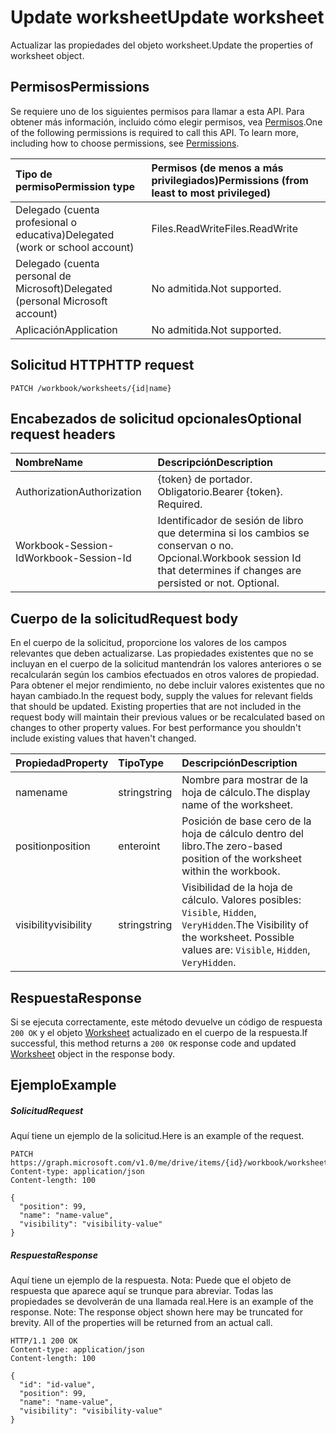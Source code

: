 # <a name="update-worksheet"></a><span data-ttu-id="a5185-101">Update worksheet</span><span class="sxs-lookup"><span data-stu-id="a5185-101">Update worksheet</span></span>

<span data-ttu-id="a5185-102">Actualizar las propiedades del objeto worksheet.</span><span class="sxs-lookup"><span data-stu-id="a5185-102">Update the properties of worksheet object.</span></span>
## <a name="permissions"></a><span data-ttu-id="a5185-103">Permisos</span><span class="sxs-lookup"><span data-stu-id="a5185-103">Permissions</span></span>
<span data-ttu-id="a5185-p101">Se requiere uno de los siguientes permisos para llamar a esta API. Para obtener más información, incluido cómo elegir permisos, vea [Permisos](../../../concepts/permissions_reference.md).</span><span class="sxs-lookup"><span data-stu-id="a5185-p101">One of the following permissions is required to call this API. To learn more, including how to choose permissions, see [Permissions](../../../concepts/permissions_reference.md).</span></span>

|<span data-ttu-id="a5185-106">Tipo de permiso</span><span class="sxs-lookup"><span data-stu-id="a5185-106">Permission type</span></span>      | <span data-ttu-id="a5185-107">Permisos (de menos a más privilegiados)</span><span class="sxs-lookup"><span data-stu-id="a5185-107">Permissions (from least to most privileged)</span></span>              |
|:--------------------|:---------------------------------------------------------|
|<span data-ttu-id="a5185-108">Delegado (cuenta profesional o educativa)</span><span class="sxs-lookup"><span data-stu-id="a5185-108">Delegated (work or school account)</span></span> | <span data-ttu-id="a5185-109">Files.ReadWrite</span><span class="sxs-lookup"><span data-stu-id="a5185-109">Files.ReadWrite</span></span>    |
|<span data-ttu-id="a5185-110">Delegado (cuenta personal de Microsoft)</span><span class="sxs-lookup"><span data-stu-id="a5185-110">Delegated (personal Microsoft account)</span></span> | <span data-ttu-id="a5185-111">No admitida.</span><span class="sxs-lookup"><span data-stu-id="a5185-111">Not supported.</span></span>    |
|<span data-ttu-id="a5185-112">Aplicación</span><span class="sxs-lookup"><span data-stu-id="a5185-112">Application</span></span> | <span data-ttu-id="a5185-113">No admitida.</span><span class="sxs-lookup"><span data-stu-id="a5185-113">Not supported.</span></span> |

## <a name="http-request"></a><span data-ttu-id="a5185-114">Solicitud HTTP</span><span class="sxs-lookup"><span data-stu-id="a5185-114">HTTP request</span></span>
<!-- { "blockType": "ignored" } -->
```http
PATCH /workbook/worksheets/{id|name}
```
## <a name="optional-request-headers"></a><span data-ttu-id="a5185-115">Encabezados de solicitud opcionales</span><span class="sxs-lookup"><span data-stu-id="a5185-115">Optional request headers</span></span>
| <span data-ttu-id="a5185-116">Nombre</span><span class="sxs-lookup"><span data-stu-id="a5185-116">Name</span></span>       | <span data-ttu-id="a5185-117">Descripción</span><span class="sxs-lookup"><span data-stu-id="a5185-117">Description</span></span>|
|:-----------|:-----------|
| <span data-ttu-id="a5185-118">Authorization</span><span class="sxs-lookup"><span data-stu-id="a5185-118">Authorization</span></span>  | <span data-ttu-id="a5185-p102">{token} de portador. Obligatorio.</span><span class="sxs-lookup"><span data-stu-id="a5185-p102">Bearer {token}. Required.</span></span> |
| <span data-ttu-id="a5185-121">Workbook-Session-Id</span><span class="sxs-lookup"><span data-stu-id="a5185-121">Workbook-Session-Id</span></span>  | <span data-ttu-id="a5185-p103">Identificador de sesión de libro que determina si los cambios se conservan o no. Opcional.</span><span class="sxs-lookup"><span data-stu-id="a5185-p103">Workbook session Id that determines if changes are persisted or not. Optional.</span></span>|

## <a name="request-body"></a><span data-ttu-id="a5185-124">Cuerpo de la solicitud</span><span class="sxs-lookup"><span data-stu-id="a5185-124">Request body</span></span>
<span data-ttu-id="a5185-p104">En el cuerpo de la solicitud, proporcione los valores de los campos relevantes que deben actualizarse. Las propiedades existentes que no se incluyan en el cuerpo de la solicitud mantendrán los valores anteriores o se recalcularán según los cambios efectuados en otros valores de propiedad. Para obtener el mejor rendimiento, no debe incluir valores existentes que no hayan cambiado.</span><span class="sxs-lookup"><span data-stu-id="a5185-p104">In the request body, supply the values for relevant fields that should be updated. Existing properties that are not included in the request body will maintain their previous values or be recalculated based on changes to other property values. For best performance you shouldn't include existing values that haven't changed.</span></span>

| <span data-ttu-id="a5185-128">Propiedad</span><span class="sxs-lookup"><span data-stu-id="a5185-128">Property</span></span>     | <span data-ttu-id="a5185-129">Tipo</span><span class="sxs-lookup"><span data-stu-id="a5185-129">Type</span></span>   |<span data-ttu-id="a5185-130">Descripción</span><span class="sxs-lookup"><span data-stu-id="a5185-130">Description</span></span>|
|:---------------|:--------|:----------|
|<span data-ttu-id="a5185-131">name</span><span class="sxs-lookup"><span data-stu-id="a5185-131">name</span></span>|<span data-ttu-id="a5185-132">string</span><span class="sxs-lookup"><span data-stu-id="a5185-132">string</span></span>|<span data-ttu-id="a5185-133">Nombre para mostrar de la hoja de cálculo.</span><span class="sxs-lookup"><span data-stu-id="a5185-133">The display name of the worksheet.</span></span>|
|<span data-ttu-id="a5185-134">position</span><span class="sxs-lookup"><span data-stu-id="a5185-134">position</span></span>|<span data-ttu-id="a5185-135">entero</span><span class="sxs-lookup"><span data-stu-id="a5185-135">int</span></span>|<span data-ttu-id="a5185-136">Posición de base cero de la hoja de cálculo dentro del libro.</span><span class="sxs-lookup"><span data-stu-id="a5185-136">The zero-based position of the worksheet within the workbook.</span></span>|
|<span data-ttu-id="a5185-137">visibility</span><span class="sxs-lookup"><span data-stu-id="a5185-137">visibility</span></span>|<span data-ttu-id="a5185-138">string</span><span class="sxs-lookup"><span data-stu-id="a5185-138">string</span></span>|<span data-ttu-id="a5185-p105">Visibilidad de la hoja de cálculo. Valores posibles: `Visible`, `Hidden`, `VeryHidden`.</span><span class="sxs-lookup"><span data-stu-id="a5185-p105">The Visibility of the worksheet. Possible values are: `Visible`, `Hidden`, `VeryHidden`.</span></span>|

## <a name="response"></a><span data-ttu-id="a5185-141">Respuesta</span><span class="sxs-lookup"><span data-stu-id="a5185-141">Response</span></span>

<span data-ttu-id="a5185-142">Si se ejecuta correctamente, este método devuelve un código de respuesta `200 OK` y el objeto [Worksheet](../resources/worksheet.md) actualizado en el cuerpo de la respuesta.</span><span class="sxs-lookup"><span data-stu-id="a5185-142">If successful, this method returns a `200 OK` response code and updated [Worksheet](../resources/worksheet.md) object in the response body.</span></span>
## <a name="example"></a><span data-ttu-id="a5185-143">Ejemplo</span><span class="sxs-lookup"><span data-stu-id="a5185-143">Example</span></span>
##### <a name="request"></a><span data-ttu-id="a5185-144">Solicitud</span><span class="sxs-lookup"><span data-stu-id="a5185-144">Request</span></span>
<span data-ttu-id="a5185-145">Aquí tiene un ejemplo de la solicitud.</span><span class="sxs-lookup"><span data-stu-id="a5185-145">Here is an example of the request.</span></span>
<!-- {
  "blockType": "request",
  "name": "update_worksheet"
}-->
```http
PATCH https://graph.microsoft.com/v1.0/me/drive/items/{id}/workbook/worksheets/{id|name}
Content-type: application/json
Content-length: 100

{
  "position": 99,
  "name": "name-value",
  "visibility": "visibility-value"
}
```
##### <a name="response"></a><span data-ttu-id="a5185-146">Respuesta</span><span class="sxs-lookup"><span data-stu-id="a5185-146">Response</span></span>
<span data-ttu-id="a5185-p106">Aquí tiene un ejemplo de la respuesta. Nota: Puede que el objeto de respuesta que aparece aquí se trunque para abreviar. Todas las propiedades se devolverán de una llamada real.</span><span class="sxs-lookup"><span data-stu-id="a5185-p106">Here is an example of the response. Note: The response object shown here may be truncated for brevity. All of the properties will be returned from an actual call.</span></span>
<!-- {
  "blockType": "response",
  "truncated": true,
  "@odata.type": "microsoft.graph.worksheet"
} -->
```http
HTTP/1.1 200 OK
Content-type: application/json
Content-length: 100

{
  "id": "id-value",
  "position": 99,
  "name": "name-value",
  "visibility": "visibility-value"
}
```

<!-- uuid: 8fcb5dbc-d5aa-4681-8e31-b001d5168d79
2015-10-25 14:57:30 UTC -->
<!-- {
  "type": "#page.annotation",
  "description": "Update worksheet",
  "keywords": "",
  "section": "documentation",
  "tocPath": ""
}-->